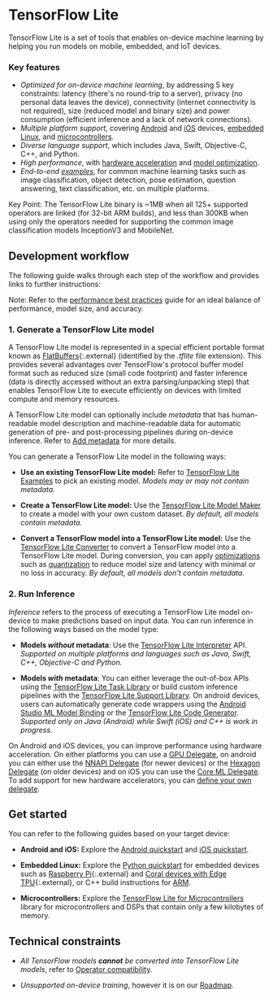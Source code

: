 # TensorFlow Lite

TensorFlow Lite is a set of tools that enables on-device machine learning by
helping you run models on mobile, embedded, and IoT devices.

### Key features

-   *Optimized for on-device machine learning*, by addressing 5 key constraints:
    latency (there's no round-trip to a server), privacy (no personal data
    leaves the device), connectivity (internet connectivity is not required),
    size (reduced model and binary size) and power consumption (efficient
    inference and a lack of network connections).
-   *Multiple platform support*, covering [Android](android) and [iOS](ios)
    devices, [embedded Linux](python), and
    [microcontrollers](../microcontrollers).
-   *Diverse language support*, which includes Java, Swift, Objective-C, C++,
    and Python.
-   *High performance*, with [hardware acceleration](../performance/delegates)
    and [model optimization](../performance/model_optimization).
-   *End-to-end [examples](../examples)*, for common machine learning tasks such
    as image classification, object detection, pose estimation, question
    answering, text classification, etc. on multiple platforms.

Key Point: The TensorFlow Lite binary is ~1MB when all 125+ supported operators
are linked (for 32-bit ARM builds), and less than 300KB when using only the
operators needed for supporting the common image classification models
InceptionV3 and MobileNet.

## Development workflow

The following guide walks through each step of the workflow and provides links
to further instructions:

Note: Refer to the [performance best practices](../performance/best_practices)
guide for an ideal balance of performance, model size, and accuracy.

### 1. Generate a TensorFlow Lite model

A TensorFlow Lite model is represented in a special efficient portable format
known as [FlatBuffers](https://google.github.io/flatbuffers/){:.external}
(identified by the *.tflite* file extension). This provides several advantages
over TensorFlow's protocol buffer model format such as reduced size (small code
footprint) and faster inference (data is directly accessed without an extra
parsing/unpacking step) that enables TensorFlow Lite to execute efficiently on
devices with limited compute and memory resources.

A TensorFlow Lite model can optionally include *metadata* that has
human-readable model description and machine-readable data for automatic
generation of pre- and post-processing pipelines during on-device inference.
Refer to [Add metadata](../convert/metadata) for more details.

You can generate a TensorFlow Lite model in the following ways:

*   **Use an existing TensorFlow Lite model:** Refer to
    [TensorFlow Lite Examples](../examples) to pick an existing model. *Models
    may or may not contain metadata.*

*   **Create a TensorFlow Lite model:** Use the
    [TensorFlow Lite Model Maker](model_maker) to create a model with your own
    custom dataset. *By default, all models contain metadata.*

*   **Convert a TensorFlow model into a TensorFlow Lite model:** Use the
    [TensorFlow Lite Converter](../convert/index) to convert a TensorFlow model
    into a TensorFlow Lite model. During conversion, you can apply
    [optimizations](../performance/model_optimization) such as
    [quantization](../performance/post_training_quantization) to reduce model
    size and latency with minimal or no loss in accuracy. *By default, all
    models don't contain metadata.*

### 2. Run Inference

*Inference* refers to the process of executing a TensorFlow Lite model on-device
to make predictions based on input data. You can run inference in the following
ways based on the model type:

*   **Models *without* metadata**: Use the
    [TensorFlow Lite Interpreter](inference) API. *Supported on multiple
    platforms and languages such as Java, Swift, C++, Objective-C and Python.*

*   **Models *with* metadata**: You can either leverage the out-of-box APIs
    using the
    [TensorFlow Lite Task Library](../inference_with_metadata/task_library/overview)
    or build custom inference pipelines with the
    [TensorFlow Lite Support Library](../inference_with_metadata/lite_support).
    On android devices, users can automatically generate code wrappers using the
    [Android Studio ML Model Binding](../inference_with_metadata/codegen#mlbinding)
    or the
    [TensorFlow Lite Code Generator](../inference_with_metadata/codegen#codegen).
    *Supported only on Java (Android) while Swift (iOS) and C++ is work in
    progress.*

On Android and iOS devices, you can improve performance using hardware
acceleration. On either platforms you can use a
[GPU Delegate](../performance/gpu), on android you can either use the
[NNAPI Delegate](../performance/nnapi) (for newer devices) or the
[Hexagon Delegate](../performance/hexagon_delegate) (on older devices) and on
iOS you can use the [Core ML Delegate](../performance/coreml_delegate). To add
support for new hardware accelerators, you can
[define your own delegate](../performance/implementing_delegate).

## Get started

You can refer to the following guides based on your target device:

*   **Android and iOS:** Explore the [Android quickstart](android) and
    [iOS quickstart](ios).

*   **Embedded Linux:** Explore the [Python quickstart](python) for embedded
    devices such as [Raspberry Pi](https://www.raspberrypi.org/){:.external} and
    [Coral devices with Edge TPU](https://coral.withgoogle.com/){:.external}, or
    C++ build instructions for [ARM](build_arm).

*   **Microcontrollers:** Explore the
    [TensorFlow Lite for Microcontrollers](../microcontrollers) library for
    microcontrollers and DSPs that contain only a few kilobytes of memory.

## Technical constraints

*   *All TensorFlow models* ***cannot*** *be converted into TensorFlow Lite
    models*, refer to [Operator compatibility](ops_compatibility).

*   *Unsupported on-device training*, however it is on our [Roadmap](roadmap).
